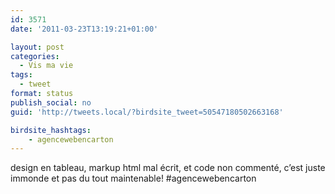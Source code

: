 ```yaml
---
id: 3571
date: '2011-03-23T13:19:21+01:00'

layout: post
categories:
  - Vis ma vie
tags:
  - tweet
format: status
publish_social: no
guid: 'http://tweets.local/?birdsite_tweet=50547180502663168'

birdsite_hashtags:
    - agencewebencarton
---
```


design en tableau, markup html mal écrit, et code non commenté, c’est juste immonde et pas du tout maintenable! #agencewebencarton